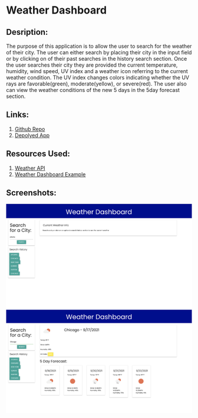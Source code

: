 # Weather Dashboard
## Desription:
The purpose of this application is to allow the user to search for the weather of their city. 
The user can either search by placing their city in the input field or by clicking on of their past searches in the history search section. 
Once the user searches their city they are provided the current temperature, humidity, wind speed, UV index and a weather icon referring to the current weather condition. 
The UV index changes colors indicating whether the UV rays are favorable(green), moderate(yellow), or severe(red). 
The user also can view the weather conditions of the new 5 days in the 5day forecast section. 

## Links:
1. [Github Repo](https://github.com/sydneyw-cyber/06-weatherDashboard.git)
2. [Depolyed App]()

## Resources Used:
1. [Weather API](https://openweathermap.org/)
2. [Weather Dashboard Example ](https://youtu.be/KqZGuzrY9D4)

## Screenshots:
![When the page initailly load](./Assets/pageload.png)
![The final results after pressing one of the search options](./Assets/finalpage.png)
